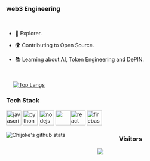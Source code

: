 
<!-- [<img src='media/icons8-github.svg' alt='github' height='40'>](https://github.com/0xChijioke)     -->
<!-- [<img src='media/icons8-linkedin.svg' alt='linkedin' height='40'>](https://www.linkedin.com/in/chijioke-ogbuanya/)   -->
<!-- [<img src='media/icons8-twitter-circled.svg' alt='twitter' height='40'>](https://twitter.com/0xChijioke)  [<img src='media/icons8-medium-new.svg' alt='medium' height='40'>](https://medium.com/@engrgord) -->
<br />
<!-- <img alt="Chijioke Ogbuanya" align="right" src="https://raw.github.com/0xChijoke/0xChijoke/master/pngwing.com.png" width="400px"/> -->
<h3><strong>web3 Engineering</strong></h3>
<br/>

- 🔭 Explorer.

- 🌍 Contributing to Open Source.

- 📚 Learning about AI, Token Engineering and DePIN.

<br/>

<a href='https://github.com/pricing'></a> 
[![Top Langs](https://github-readme-stats.vercel.app/api/top-langs/?username=0xChijioke&layout=compact&theme=github_dark&count_private=true)](https://github.com/0xChijioke/github-readme-stats)

<h3>Tech Stack</h3>
<p align="left">
 <img src="https://img.icons8.com/color/48/000000/javascript.png" alt="javascript" width="40" height="40"/> <img src="https://img.icons8.com/ultraviolet/40/000000/react.png" alt="python" width="40" height="40"/> 
 <img src="https://img.icons8.com/color/48/000000/nodejs.png" width="40" height="40" alt="nodejs" /> <img src="https://img.icons8.com/color/48/000000/mongodb.png" width="40" height="40" /><img src="https://img.icons8.com/color/40/000000/python.png" alt="react" width="40" height="40"/>  
 <img src="https://img.icons8.com/color/48/000000/firebase.png" alt="firebase" width="40" height="40"/>

 </p>
<p align = 'center'> 
<a href="https://github.com/0xChijoke/0xChijioke">
  <img align="left" alt="Chijoke's github stats" src="https://github-readme-stats.vercel.app/api?username=0xChijioke&show_icons=true&count_private=true&theme=react&hide_border=true&bg_color=0D1117"/>
</a>
 
 <p width='100%'>
 <h3 align="center"> Visitors</h3>
<p align="center">
  <a href="https://github.com/0xChijioke/github-profile-count">
    <img align="center" src="https://profile-counter.glitch.me/{0xChijioke}/count.svg" />
    </a>
  </p>
 </p>
